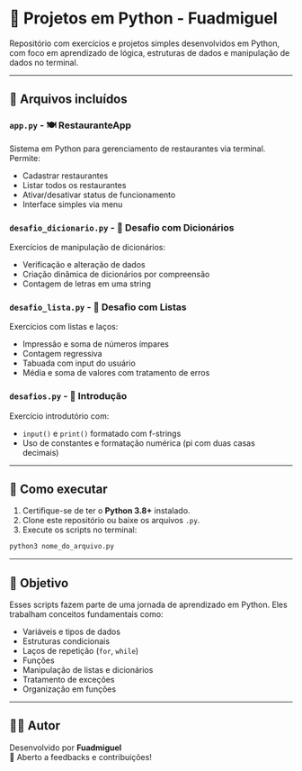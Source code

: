 # 🐍 Projetos em Python - Fuadmiguel

Repositório com exercícios e projetos simples desenvolvidos em Python, com foco em aprendizado de lógica, estruturas de dados e manipulação de dados no terminal.

---

## 📁 Arquivos incluídos

### `app.py` - 🍽️ RestauranteApp
Sistema em Python para gerenciamento de restaurantes via terminal. Permite:
- Cadastrar restaurantes
- Listar todos os restaurantes
- Ativar/desativar status de funcionamento
- Interface simples via menu

### `desafio_dicionario.py` - 📘 Desafio com Dicionários
Exercícios de manipulação de dicionários:
- Verificação e alteração de dados
- Criação dinâmica de dicionários por compreensão
- Contagem de letras em uma string

### `desafio_lista.py` - 📗 Desafio com Listas
Exercícios com listas e laços:
- Impressão e soma de números ímpares
- Contagem regressiva
- Tabuada com input do usuário
- Média e soma de valores com tratamento de erros

### `desafios.py` - 📙 Introdução
Exercício introdutório com:
- `input()` e `print()` formatado com f-strings
- Uso de constantes e formatação numérica (pi com duas casas decimais)

---

## 🚀 Como executar

1. Certifique-se de ter o **Python 3.8+** instalado.
2. Clone este repositório ou baixe os arquivos `.py`.
3. Execute os scripts no terminal:

```bash
python3 nome_do_arquivo.py
```

---

## 📌 Objetivo

Esses scripts fazem parte de uma jornada de aprendizado em Python. Eles trabalham conceitos fundamentais como:

- Variáveis e tipos de dados
- Estruturas condicionais
- Laços de repetição (`for`, `while`)
- Funções
- Manipulação de listas e dicionários
- Tratamento de exceções
- Organização em funções

---

## 🧑‍💻 Autor

Desenvolvido por **Fuadmiguel**  
💬 Aberto a feedbacks e contribuições!  
